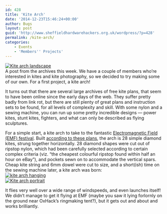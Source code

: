 ```yaml
---
id: 428
title: 'Kite Arch'
date: '2014-12-23T15:46:24+00:00'
author: Bugs
layout: post
guid: 'http://www.sheffieldhardwarehackers.org.uk/wordpress/?p=428'
permalink: /kite-arch/
categories:
    - Events
    - 'Members'' Projects'
---
```


[![Kite arch landscape](https://www.sheffieldhackspace.org.uk/wordpress/wp-content/uploads/2014/11/IMG_20140809_1828081.jpg)](https://www.sheffieldhackspace.org.uk/wordpress/wp-content/uploads/2014/11/IMG_20140809_1828081.jpg)  
A post from the archives this week. We have a couple of members who’re interested in kites and kite photography, so we decided to try making some of our own. For a first project, a kite arch!

It turns out that there are several large archives of free kite plans, that seem to have been online since the early days of the web. They suffer pretty badly from link rot, but there are still plenty of great plans and instruction sets to be found, for all levels of complexity and skill. With some nylon and a sewing machine, you can run up some pretty incredible designs — power kites, stunt kites, fighters, and what can only be described as flying sculptures.

For a simple start, a kite arch to take to the fantastic [Electromagnetic Field (EMF) festival](https://www.emfcamp.org/ "Electromagnetic field festival site"). Built [according to these plans](http://www.kiteplans.org/planos/aksarch/aksarch.html "Plans for kite arch"), the arch is 28 simple diamond kites, strung together horizontally. 28 diamond shapes were cut out of ripstop nylon, which had been carefully selected according to certain complex criteria (viz. “the cheapest colourful ripstop found within half an hour on eBay”), and pockets sewn on to accommodate the vertical spars. Cheap kite string and 6mm dowel were cut to size, and a short(ish) time on the sewing machine later, a kite arch was born:  
[![kite arch hanging](https://www.sheffieldhackspace.org.uk/wordpress/wp-content/uploads/2014/11/IMG_20140807_0132241-135x300.jpg)](https://www.sheffieldhackspace.org.uk/wordpress/wp-content/uploads/2014/11/IMG_20140807_0132241.jpg)  
[![Kite arch portrait](https://www.sheffieldhackspace.org.uk/wordpress/wp-content/uploads/2014/11/IMG_20140809_1827292.jpg)](https://www.sheffieldhackspace.org.uk/wordpress/wp-content/uploads/2014/11/IMG_20140809_1827292.jpg)

It flies very well over a wide range of windspeeds, and even launches itself! We didn’t manage to get it flying at EMF (maybe you saw it lying forlornly on the ground near OxHack’s ringmaking tent?), but it gets out and about and works brilliantly.
<!--- path/to this posts images is ![]({{ site.baseurl }}/assets/blog/2014-12-23-kite-arch/ --->